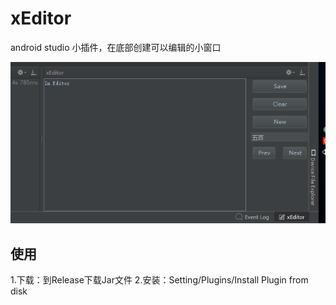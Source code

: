 # xEditor

android studio 小插件，在底部创建可以编辑的小窗口

![界面](https://github.com/zii4914/XEditor/blob/master/readme/Window.png)

## 使用
1.下载：到Release下载Jar文件
2.安装：Setting/Plugins/Install Plugin from disk

